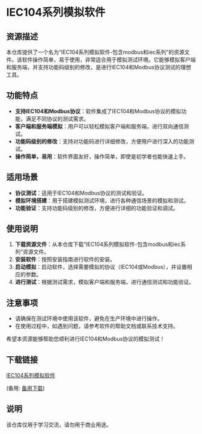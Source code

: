 # IEC104系列模拟软件

## 资源描述

本仓库提供了一个名为“IEC104系列模拟软件-包含modbus和iec系列”的资源文件。该软件操作简单，易于使用，非常适合用于模拟测试环境。它能够模拟客户端和服务端，并支持功能码级别的修改，是进行IEC104和Modbus协议测试的理想工具。

## 功能特点

- **支持IEC104和Modbus协议**：软件集成了IEC104和Modbus协议的模拟功能，满足不同协议的测试需求。
- **客户端和服务端模拟**：用户可以轻松模拟客户端和服务端，进行双向通信测试。
- **功能码级别的修改**：支持对功能码进行详细修改，方便用户进行深入的功能测试。
- **操作简单，易用**：软件界面友好，操作简单，即使是初学者也能快速上手。

## 适用场景

- **协议测试**：适用于IEC104和Modbus协议的测试和验证。
- **模拟环境搭建**：用于搭建模拟测试环境，进行各种通信场景的模拟和测试。
- **功能验证**：支持功能码级别的修改，方便进行详细的功能验证和调试。

## 使用说明

1. **下载资源文件**：从本仓库下载“IEC104系列模拟软件-包含modbus和iec系列”资源文件。
2. **安装软件**：按照安装指南进行软件的安装。
3. **启动模拟**：启动软件，选择需要模拟的协议（IEC104或Modbus），并设置相应的参数。
4. **进行测试**：根据测试需求，模拟客户端和服务端，进行通信测试和功能验证。

## 注意事项

- 请确保在测试环境中使用该软件，避免在生产环境中进行操作。
- 在使用过程中，如遇到问题，请参考软件的帮助文档或联系技术支持。

希望本资源能够帮助您顺利进行IEC104和Modbus协议的模拟测试！

## 下载链接
[IEC104系列模拟软件](https://pan.quark.cn/s/b5103fa9487d) 

(备用: [备用下载](https://pan.baidu.com/s/1X8egvEeMmwLtAtLsATqFzQ?pwd=1234))

## 说明

该仓库仅用于学习交流，请勿用于商业用途。

